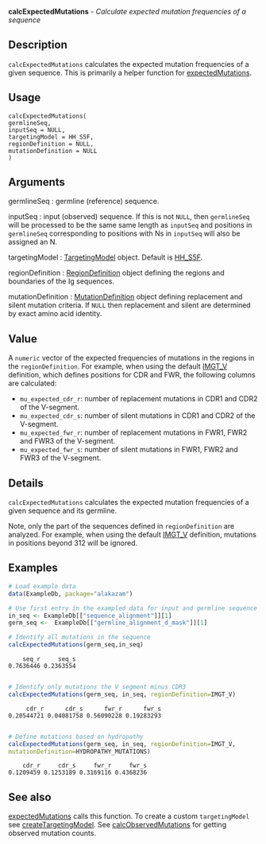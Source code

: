 **calcExpectedMutations** - *Calculate expected mutation frequencies of a sequence*

Description
--------------------

`calcExpectedMutations` calculates the expected mutation
frequencies of a given sequence. This is primarily a helper function for
[expectedMutations](expectedMutations.md).


Usage
--------------------
```
calcExpectedMutations(
germlineSeq,
inputSeq = NULL,
targetingModel = HH_S5F,
regionDefinition = NULL,
mutationDefinition = NULL
)
```

Arguments
-------------------

germlineSeq
:   germline (reference) sequence.

inputSeq
:   input (observed) sequence. If this is not `NULL`, 
then `germlineSeq` will be processed to be the same
same length as `inputSeq` and positions in 
`germlineSeq` corresponding to positions with Ns in 
`inputSeq` will also be assigned an N.

targetingModel
:   [TargetingModel](TargetingModel-class.md) object. Default is [HH_S5F](HH_S5F.md).

regionDefinition
:   [RegionDefinition](RegionDefinition-class.md) object defining the regions
and boundaries of the Ig sequences.

mutationDefinition
:   [MutationDefinition](MutationDefinition-class.md) object defining replacement
and silent mutation criteria. If `NULL` then 
replacement and silent are determined by exact 
amino acid identity.




Value
-------------------

A `numeric` vector of the expected frequencies of mutations in the 
regions in the `regionDefinition`. For example, when using the default 
[IMGT_V](IMGT_SCHEMES.md) definition, which defines positions for CDR and 
FWR, the following columns are calculated:

+ `mu_expected_cdr_r`:  number of replacement mutations in CDR1 and 
CDR2 of the V-segment.
+ `mu_expected_cdr_s`:  number of silent mutations in CDR1 and CDR2 
of the V-segment.
+ `mu_expected_fwr_r`:  number of replacement mutations in FWR1, 
FWR2 and FWR3 of the V-segment.
+ `mu_expected_fwr_s`:  number of silent mutations in FWR1, FWR2 and
FWR3 of the V-segment.



Details
-------------------

`calcExpectedMutations` calculates the expected mutation frequencies of a 
given sequence and its germline. 

Note, only the part of the sequences defined in `regionDefinition` are analyzed. 
For example, when using the default [IMGT_V](IMGT_SCHEMES.md) definition, mutations in
positions beyond 312 will be ignored.



Examples
-------------------

```R
# Load example data
data(ExampleDb, package="alakazam")

# Use first entry in the exampled data for input and germline sequence
in_seq <- ExampleDb[["sequence_alignment"]][1]
germ_seq <-  ExampleDb[["germline_alignment_d_mask"]][1]

# Identify all mutations in the sequence
calcExpectedMutations(germ_seq,in_seq)

```


```
    seq_r     seq_s 
0.7636446 0.2363554 

```


```R

# Identify only mutations the V segment minus CDR3
calcExpectedMutations(germ_seq, in_seq, regionDefinition=IMGT_V)

```


```
     cdr_r      cdr_s      fwr_r      fwr_s 
0.20544721 0.04081758 0.56090228 0.19283293 

```


```R

# Define mutations based on hydropathy
calcExpectedMutations(germ_seq, in_seq, regionDefinition=IMGT_V,
mutationDefinition=HYDROPATHY_MUTATIONS)

```


```
    cdr_r     cdr_s     fwr_r     fwr_s 
0.1209459 0.1253189 0.3169116 0.4368236 

```



See also
-------------------

[expectedMutations](expectedMutations.md) calls this function.
To create a custom `targetingModel` see [createTargetingModel](createTargetingModel.md).
See [calcObservedMutations](calcObservedMutations.md) for getting observed mutation counts.






